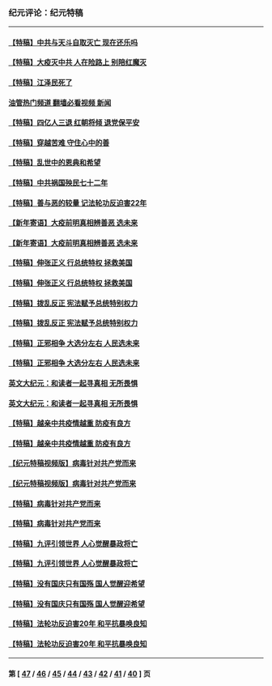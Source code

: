 ### 纪元评论：纪元特稿
---
#### [【特稿】中共与天斗自取灭亡 现在还乐吗](../../pages/nsc424/n13897482.md?03130330) 
#### [【特稿】大疫灭中共 人在险路上 别陪红魔灭](../../pages/nsc424/n13890697.md?03130330) 
#### [【特稿】江泽民死了](../../pages/nsc424/n13876300.md?03130330) 
#### [油管热门频道 翻墙必看视频 新闻](ok?03130330)
#### [【特稿】四亿人三退 红朝将倾 退党保平安](../../pages/nsc424/n13794378.md?03130330) 
#### [【特稿】穿越苦难 守住心中的善](../../pages/nsc424/n13784979.md?03130330) 
#### [【特稿】乱世中的恩典和希望](../../pages/nsc424/n13734687.md?03130330) 
#### [【特稿】中共祸国殃民七十二年](../../pages/nsc424/n13272607.md?03130330) 
#### [【特稿】善与恶的较量 记法轮功反迫害22年](../../pages/nsc424/n13086597.md?03130330) 
#### [【新年寄语】大疫前明真相辨善恶 选未来](../../pages/nsc424/n12660855.md?03130330) 
#### [【新年寄语】大疫前明真相辨善恶 选未来](../../pages/nsc424/n12660855.md?03130330) 
#### [【特稿】伸张正义 行总统特权 拯救美国](../../pages/nsc424/n12616806.md?03130330) 
#### [【特稿】伸张正义 行总统特权 拯救美国](../../pages/nsc424/n12616806.md?03130330) 
#### [【特稿】拨乱反正 宪法赋予总统特别权力](../../pages/nsc424/n12598306.md?03130330) 
#### [【特稿】拨乱反正 宪法赋予总统特别权力](../../pages/nsc424/n12598306.md?03130330) 
#### [【特稿】正邪相争 大选分左右 人民选未来](../../pages/nsc424/n12545208.md?03130330) 
#### [【特稿】正邪相争 大选分左右 人民选未来](../../pages/nsc424/n12545208.md?03130330) 
#### [英文大纪元：和读者一起寻真相 无所畏惧](../../pages/nsc424/n12542027.md?03130330) 
#### [英文大纪元：和读者一起寻真相 无所畏惧](../../pages/nsc424/n12542027.md?03130330) 
#### [【特稿】越亲中共疫情越重 防疫有良方](../../pages/nsc424/n12042989.md?03130330) 
#### [【特稿】越亲中共疫情越重 防疫有良方](../../pages/nsc424/n12042989.md?03130330) 
#### [【纪元特稿视频版】病毒针对共产党而来](../../pages/nsc424/n11977328.md?03130330) 
#### [【纪元特稿视频版】病毒针对共产党而来](../../pages/nsc424/n11977328.md?03130330) 
#### [【特稿】病毒针对共产党而来](../../pages/nsc424/n11928818.md?03130330) 
#### [【特稿】病毒针对共产党而来](../../pages/nsc424/n11928818.md?03130330) 
#### [【特稿】九评引领世界 人心觉醒暴政将亡](../../pages/nsc424/n11660496.md?03130330) 
#### [【特稿】九评引领世界 人心觉醒暴政将亡](../../pages/nsc424/n11660496.md?03130330) 
#### [【特稿】没有国庆只有国殇 国人觉醒迎希望](../../pages/nsc424/n11549354.md?03130330) 
#### [【特稿】没有国庆只有国殇 国人觉醒迎希望](../../pages/nsc424/n11549354.md?03130330) 
#### [【特稿】法轮功反迫害20年 和平抗暴唤良知](../../pages/nsc424/n11389135.md?03130330) 
#### [【特稿】法轮功反迫害20年 和平抗暴唤良知](../../pages/nsc424/n11389135.md?03130330) 

---
#### 第 [ [47](./47.md?03130330) / [46](./46.md?03130330) / [45](./45.md?03130330) / [44](./44.md?03130330) / [43](./43.md?03130330) / [42](./42.md?03130330) / [41](./41.md?03130330) / [40](./40.md?03130330) ] 页
